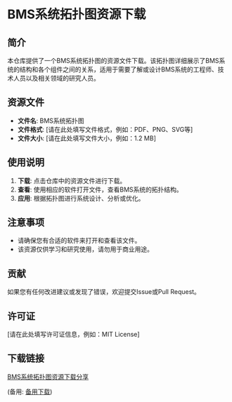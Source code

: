 # BMS系统拓扑图资源下载

## 简介

本仓库提供了一个BMS系统拓扑图的资源文件下载。该拓扑图详细展示了BMS系统的结构和各个组件之间的关系，适用于需要了解或设计BMS系统的工程师、技术人员以及相关领域的研究人员。

## 资源文件

- **文件名**: BMS系统拓扑图
- **文件格式**: [请在此处填写文件格式，例如：PDF、PNG、SVG等]
- **文件大小**: [请在此处填写文件大小，例如：1.2 MB]

## 使用说明

1. **下载**: 点击仓库中的资源文件进行下载。
2. **查看**: 使用相应的软件打开文件，查看BMS系统的拓扑结构。
3. **应用**: 根据拓扑图进行系统设计、分析或优化。

## 注意事项

- 请确保您有合适的软件来打开和查看该文件。
- 该资源仅供学习和研究使用，请勿用于商业用途。

## 贡献

如果您有任何改进建议或发现了错误，欢迎提交Issue或Pull Request。

## 许可证

[请在此处填写许可证信息，例如：MIT License]

## 下载链接
[BMS系统拓扑图资源下载分享](https://pan.quark.cn/s/975d1787a578) 

(备用: [备用下载](https://pan.baidu.com/s/1mkvlKDFrX2AM0ARVUTzpbA?pwd=1234))
